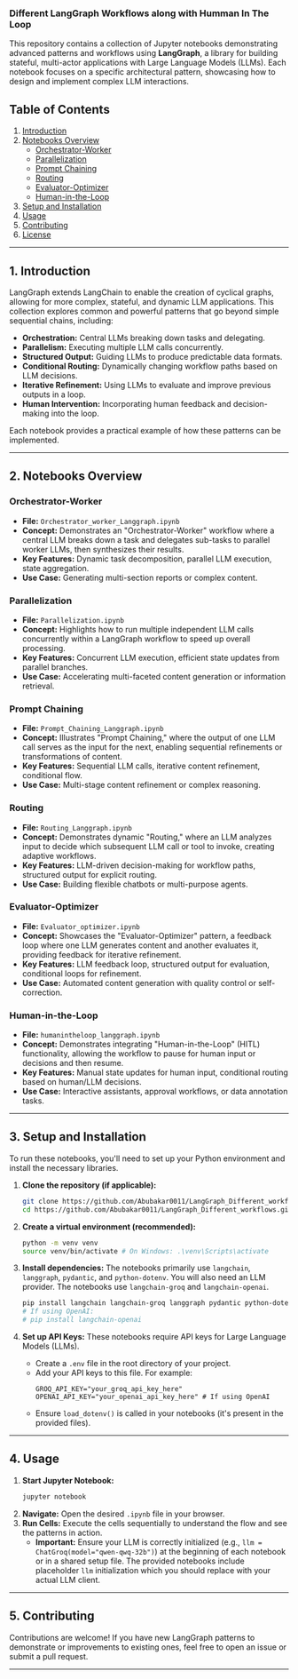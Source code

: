 ### Different LangGraph Workflows along with Humman In The Loop

This repository contains a collection of Jupyter notebooks demonstrating advanced patterns and workflows using **LangGraph**, a library for building stateful, multi-actor applications with Large Language Models (LLMs). Each notebook focuses on a specific architectural pattern, showcasing how to design and implement complex LLM interactions.

## Table of Contents

1.  [Introduction](#introduction)
2.  [Notebooks Overview](#notebooks-overview)
    * [Orchestrator-Worker](#orchestrator-worker)
    * [Parallelization](#parallelization)
    * [Prompt Chaining](#prompt-chaining)
    * [Routing](#routing)
    * [Evaluator-Optimizer](#evaluator-optimizer)
    * [Human-in-the-Loop](#human-in-the-loop)
3.  [Setup and Installation](#setup-and-installation)
4.  [Usage](#usage)
5.  [Contributing](#contributing)
6.  [License](#license)

---

## 1. Introduction

LangGraph extends LangChain to enable the creation of cyclical graphs, allowing for more complex, stateful, and dynamic LLM applications. This collection explores common and powerful patterns that go beyond simple sequential chains, including:

* **Orchestration:** Central LLMs breaking down tasks and delegating.
* **Parallelism:** Executing multiple LLM calls concurrently.
* **Structured Output:** Guiding LLMs to produce predictable data formats.
* **Conditional Routing:** Dynamically changing workflow paths based on LLM decisions.
* **Iterative Refinement:** Using LLMs to evaluate and improve previous outputs in a loop.
* **Human Intervention:** Incorporating human feedback and decision-making into the loop.

Each notebook provides a practical example of how these patterns can be implemented.

---

## 2. Notebooks Overview

### Orchestrator-Worker

* **File:** `Orchestrator_worker_Langgraph.ipynb`
* **Concept:** Demonstrates an "Orchestrator-Worker" workflow where a central LLM breaks down a task and delegates sub-tasks to parallel worker LLMs, then synthesizes their results.
* **Key Features:** Dynamic task decomposition, parallel LLM execution, state aggregation.
* **Use Case:** Generating multi-section reports or complex content.

### Parallelization

* **File:** `Parallelization.ipynb`
* **Concept:** Highlights how to run multiple independent LLM calls concurrently within a LangGraph workflow to speed up overall processing.
* **Key Features:** Concurrent LLM execution, efficient state updates from parallel branches.
* **Use Case:** Accelerating multi-faceted content generation or information retrieval.

### Prompt Chaining

* **File:** `Prompt_Chaining_Langgraph.ipynb`
* **Concept:** Illustrates "Prompt Chaining," where the output of one LLM call serves as the input for the next, enabling sequential refinements or transformations of content.
* **Key Features:** Sequential LLM calls, iterative content refinement, conditional flow.
* **Use Case:** Multi-stage content refinement or complex reasoning.

### Routing

* **File:** `Routing_Langgraph.ipynb`
* **Concept:** Demonstrates dynamic "Routing," where an LLM analyzes input to decide which subsequent LLM call or tool to invoke, creating adaptive workflows.
* **Key Features:** LLM-driven decision-making for workflow paths, structured output for explicit routing.
* **Use Case:** Building flexible chatbots or multi-purpose agents.

### Evaluator-Optimizer

* **File:** `Evaluator_optimizer.ipynb`
* **Concept:** Showcases the "Evaluator-Optimizer" pattern, a feedback loop where one LLM generates content and another evaluates it, providing feedback for iterative refinement.
* **Key Features:** LLM feedback loop, structured output for evaluation, conditional loops for refinement.
* **Use Case:** Automated content generation with quality control or self-correction.

### Human-in-the-Loop

* **File:** `humanintheloop_langgraph.ipynb`
* **Concept:** Demonstrates integrating "Human-in-the-Loop" (HITL) functionality, allowing the workflow to pause for human input or decisions and then resume.
* **Key Features:** Manual state updates for human input, conditional routing based on human/LLM decisions.
* **Use Case:** Interactive assistants, approval workflows, or data annotation tasks.

---

## 3. Setup and Installation

To run these notebooks, you'll need to set up your Python environment and install the necessary libraries.

1.  **Clone the repository (if applicable):**
    ```bash
    git clone https://github.com/Abubakar0011/LangGraph_Different_workflows.git
    cd https://github.com/Abubakar0011/LangGraph_Different_workflows.git
    ```

2.  **Create a virtual environment (recommended):**
    ```bash
    python -m venv venv
    source venv/bin/activate # On Windows: .\venv\Scripts\activate
    ```

3.  **Install dependencies:**
    The notebooks primarily use `langchain`, `langgraph`, `pydantic`, and `python-dotenv`.
    You will also need an LLM provider. The notebooks use `langchain-groq` and `langchain-openai`.

    ```bash
    pip install langchain langchain-groq langgraph pydantic python-dotenv jupyter ipykernel
    # If using OpenAI:
    # pip install langchain-openai
    ```

4.  **Set up API Keys:**
    These notebooks require API keys for Large Language Models (LLMs).

    * Create a `.env` file in the root directory of your project.
    * Add your API keys to this file. For example:
        ```
        GROQ_API_KEY="your_groq_api_key_here"
        OPENAI_API_KEY="your_openai_api_key_here" # If using OpenAI
        ```
    * Ensure `load_dotenv()` is called in your notebooks (it's present in the provided files).

---

## 4. Usage

1.  **Start Jupyter Notebook:**
    ```bash
    jupyter notebook
    ```
2.  **Navigate:** Open the desired `.ipynb` file in your browser.
3.  **Run Cells:** Execute the cells sequentially to understand the flow and see the patterns in action.
    * **Important:** Ensure your LLM is correctly initialized (e.g., `llm = ChatGroq(model="qwen-qwq-32b")`) at the beginning of each notebook or in a shared setup file. The provided notebooks include placeholder `llm` initialization which you should replace with your actual LLM client.

---

## 5. Contributing

Contributions are welcome! If you have new LangGraph patterns to demonstrate or improvements to existing ones, feel free to open an issue or submit a pull request.

---